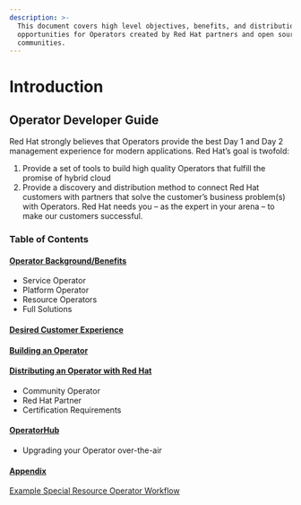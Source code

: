 ```yaml
---
description: >-
  This document covers high level objectives, benefits, and distribution
  opportunities for Operators created by Red Hat partners and open source
  communities.
---
```


# Introduction

## **Operator Developer Guide**

Red Hat strongly believes that Operators provide the best Day 1 and Day 2 management experience for modern applications. Red Hat’s goal is twofold:

1. Provide a set of tools to build high quality Operators that fulfill the promise of hybrid cloud
2. Provide a discovery and distribution method to connect Red Hat customers with partners that solve the customer’s business problem\(s\) with Operators. Red Hat needs you – as the expert in your arena – to make our customers successful.

### Table of Contents

#### [Operator Background/Benefits](https://docs.google.com/document/d/1mIt3udqTe8um3HeeomN8wK0cpV8fMeTePx9Dq_rfRYg/edit#heading=h.ucvkps1xf20u)

* Service Operator
* Platform Operator
* Resource Operators
* Full Solutions

#### [Desired Customer Experience](https://docs.google.com/document/d/1mIt3udqTe8um3HeeomN8wK0cpV8fMeTePx9Dq_rfRYg/edit#heading=h.t2f1awtm7ffp)

#### [Building an Operator](https://docs.google.com/document/d/1mIt3udqTe8um3HeeomN8wK0cpV8fMeTePx9Dq_rfRYg/edit#heading=h.9f5ux1ikvy1k)

#### [Distributing an Operator with Red Hat](https://docs.google.com/document/d/1mIt3udqTe8um3HeeomN8wK0cpV8fMeTePx9Dq_rfRYg/edit#heading=h.mxrgihte3xl9)

* Community Operator
* Red Hat Partner
* Certification Requirements

#### [OperatorHub](https://docs.google.com/document/d/1mIt3udqTe8um3HeeomN8wK0cpV8fMeTePx9Dq_rfRYg/edit#heading=h.o1hus9wa5b6y)

* Upgrading your Operator over-the-air

#### [Appendix](https://docs.google.com/document/d/1mIt3udqTe8um3HeeomN8wK0cpV8fMeTePx9Dq_rfRYg/edit#heading=h.okku20mz4txz)

 [Example Special Resource Operator Workflow](https://docs.google.com/document/d/1mIt3udqTe8um3HeeomN8wK0cpV8fMeTePx9Dq_rfRYg/edit#heading=h.i36am2xvaica)  




